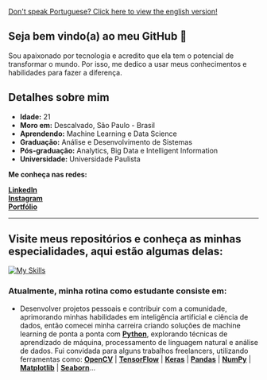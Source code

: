 <a href="https://github.com/FelipePizetta/felipepizetta/blob/main/README-EN.md">Don't speak Portuguese? Click here to view the english version!</a>

## Seja bem vindo(a) ao meu GitHub 🧠

<p>Sou apaixonado por tecnologia e acredito que ela tem o potencial de transformar o mundo. Por isso, me dedico a usar meus conhecimentos e habilidades para fazer a diferença.</p>

## Detalhes sobre mim

* **Idade:** 21
* **Moro em:** Descalvado, São Paulo - Brasil
* **Aprendendo:** Machine Learning e Data Science
* **Graduação:** Análise e Desenvolvimento de Sistemas
* **Pós-graduação:** Analytics, Big Data e Intelligent Information
* **Universidade:** Universidade Paulista

**Me conheça nas redes:**

**[LinkedIn](https://www.linkedin.com/in/felipepizetta/)** <br />
**[Instagram](https://instagram.com/felipe.pizetta)** <br />
**[Portfólio](https://www.felipepizetta.com.br/pt)** <br />

---
## Visite meus repositórios e conheça as minhas especialidades, aqui estão algumas delas:

[![My Skills](https://skillicons.dev/icons?i=azure,react,ts,javascript,tailwind,python,redhat,ruby,rust)](https://skillicons.dev)

### Atualmente, minha rotina como estudante consiste em:

- Desenvolver projetos pessoais e contribuir com a comunidade, aprimorando minhas habilidades em inteligência artificial e ciência de dados, então comecei minha carreira criando soluções de machine learning de ponta a ponta com **[Python](https://python.org/)**, explorando técnicas de aprendizado de máquina, processamento de linguagem natural e análise de dados. Fui convidada para alguns trabalhos freelancers, utilizando ferramentas como: **[OpenCV](https://opencv.org/)** | **[TensorFlow](https://www.tensorflow.org/?hl=pt-br)** | **[Keras](https://keras.io/)** | **[Pandas](https://pandas.pydata.org/)** | **[NumPy](https://numpy.org/)** | **[Matplotlib](https://matplotlib.org/)** | **[Seaborn](https://seaborn.pydata.org/)**...

